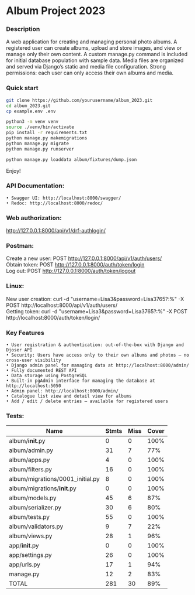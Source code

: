 # Album Project 2023

### Description
A web application for creating and managing personal photo albums. A registered user can create albums, upload and store images, and view or manage only their own content. A custom manage.py command is included for initial database population with sample data. Media files are organized and served via Django’s static and media file configuration. Strong permissions: each user can only access their own albums and media.

### Quick start
```bash
git clone https://github.com/yourusername/album_2023.git
cd album_2023.git
cp example.env .env

python3 -m venv venv  
source ./venv/bin/activate  
pip install -r requirements.txt  
python manage.py makemigrations  
python manage.py migrate  
python manage.py runserver  

python manage.py loaddata album/fixtures/dump.json 
```
Enjoy!

### API Documentation:
```
• Swagger UI: http://localhost:8000/swagger/
• Redoc: http://localhost:8000/redoc/
```
 
### Web authorization:  
http://127.0.0.1:8000/api/v1/drf-authlogin/  
  
### Postman:  
Create a new user: POST http://127.0.0.1:8000/api/v1/auth/users/  
Obtain token: POST http://127.0.0.1:8000/auth/token/login  
Log out: POST http://127.0.0.1:8000/auth/token/logout  

### Linux:  
New user creation: curl -d "username=Lisa3&password=Lisa3765?:%" -X POST http://localhost:8000/api/v1/auth/users/  
Getting token: curl -d "username=Lisa3&password=Lisa3765?:%" -X POST http://localhost:8000/auth/token/login/

### Key Features
    • User registration & authentication: out-of-the-box with Django and Djoser API
    • Security: Users have access only to their own albums and photos — no cross-user visibility
    • Django admin panel for managing data at http://localhost:8000/admin/
    • Fully documented REST API
    • Data storage using PostgreSQL
    • Built-in pgAdmin interface for managing the database at http://localhost:5050
    • Admin panel: http://localhost:8000/admin/
    • Catalogue list view and detail view for albums
    • Add / edit / delete entries — available for registered users
 
### Tests:
|Name                                 |Stmts|Miss| Cover
|-------------------------------------|-----|----|-----
|album/__init__.py                    |  0  |  0 | 100%
|album/admin.py                       | 31  |  7 |  77%
|album/apps.py                        |  4  |  0 | 100%
|album/filters.py                     | 16  |  0 | 100%
|album/migrations/0001_initial.py     |  8  |  0 | 100%
|album/migrations/__init__.py         |  0  |  0 | 100%
|album/models.py                      | 45  |  6 |  87%
|album/serializer.py                  | 30  |  6 |  80%
|album/tests.py                       | 55  |  0 | 100%
|album/validators.py                  |  9  |  7 |  22%
|album/views.py                       | 28  |  1 |  96%
|app/__init__.py                      |  0  |  0 | 100%
|app/settings.py                      | 26  |  0 | 100%
|app/urls.py                          | 17  |  1 |  94%
|manage.py                            | 12  |  2 |  83%
| TOTAL                               | 281 | 30 |  89%
